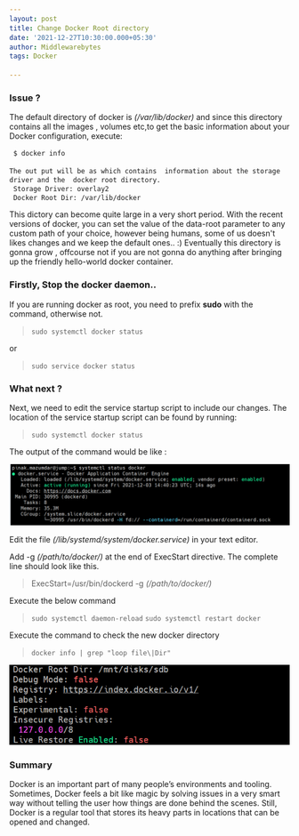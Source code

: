 ```yaml
---
layout: post
title: Change Docker Root directory
date: '2021-12-27T10:30:00.000+05:30'
author: Middlewarebytes
tags: Docker

---
```

### Issue ?

The default directory of docker is *(/var/lib/docker)* and since this directory contains all the images , volumes etc,to get the basic information about your Docker configuration, execute:

     $ docker info

    The out put will be as which contains  information about the storage driver and the  docker root directory.
     Storage Driver: overlay2
     Docker Root Dir: /var/lib/docker
	 
This dictory can become quite large in a very short period. With the recent versions of docker, you can set the value of the data-root parameter to any custom path
of your choice, however being humans, some of us doesn't likes changes and we keep the default ones.. :) Eventually this directory is gonna grow , offcourse not if you are 
not gonna do anything after bringing up the friendly hello-world docker  container. 


### Firstly, Stop the docker daemon.. 

If you are running docker as root, you need to prefix **sudo** with the command, otherwise not.

> `sudo systemctl docker status`

or 

> `sudo service docker status`


### What next ?

Next, we need to edit the service startup script to include our changes. The location of the service startup script can be found by running:

> `sudo systemctl docker status`

The output of the command would be like :
 
 ![docker command status](/img/postimages/dockerstatus.png)
 
 
Edit the file *(/lib/systemd/system/docker.service)* in your text editor.

Add -g *(/path/to/docker/)* at the end of ExecStart directive. The complete line should look like this.

> ExecStart=/usr/bin/dockerd -g *(/path/to/docker/)*

Execute the below command

> `sudo systemctl daemon-reload`
> `sudo systemctl restart docker`


Execute the command to check the new docker directory

> `docker info | grep "loop file\|Dir"`

 ![New root directory](/img/postimages/dockerrootdirectory.png)

### Summary 

Docker is an important part of many people’s environments and tooling. Sometimes, Docker feels a bit like magic by solving issues in a very smart way without telling the user how things are done behind the scenes. Still, Docker is a regular tool that stores its heavy parts in locations that can be opened and changed.
